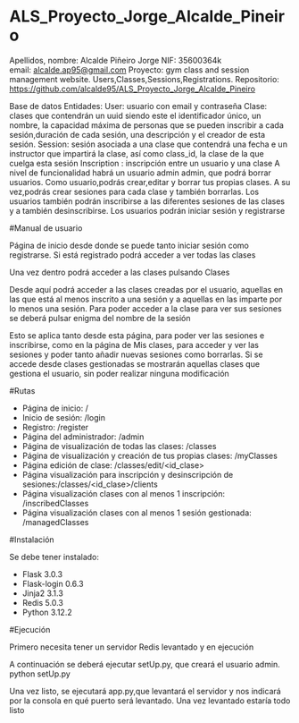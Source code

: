 # ALS_Proyecto_Jorge_Alcalde_Pineiro
Apellidos, nombre: Alcalde Piñeiro Jorge 
NIF: 35600364k	
email: alcalde.ap95@gmail.com
Proyecto:  gym class and session management website. Users,Classes,Sessions,Registrations.
Repositorio: https://github.com/alcalde95/ALS_Proyecto_Jorge_Alcalde_Pineiro




Base de datos
Entidades:
User: usuario con email y contraseña
Clase: clases que contendrán un uuid siendo este el identificador único, un nombre, la capacidad máxima de personas que se pueden inscribir a cada sesión,duración de cada sesión, una descripción y el creador de esta sesión.
Session: sesión asociada a una clase que contendrá una fecha e un instructor que impartirá la clase, así como class_id, la clase de la que cuelga esta sesión
Inscription : inscripción entre un usuario y una clase
A nivel de funcionalidad habrá un usuario admin admin, que podrá borrar usuarios.
Como usuario,podrás crear,editar y borrar tus propias clases. A su vez,podrás crear sesiones para cada clase y también borrarlas.
Los usuarios también podrán inscribirse a las diferentes sesiones de las clases y a también desinscribirse.
Los usuarios podrán iniciar sesión y registrarse

#Manual de usuario


Página de inicio desde donde se puede tanto iniciar sesión como registrarse.
Si está registrado podrá acceder a ver todas las clases


Una vez dentro podrá acceder a las clases pulsando Clases

Desde aquí podrá acceder a las clases creadas por el usuario, aquellas en las que está al menos inscrito a una sesión y a aquellas en las imparte por lo menos una sesión. Para poder acceder a la clase para ver sus sesiones se deberá pulsar enigma del nombre de la sesión


Esto se aplica tanto desde esta página, para poder ver las sesiones e inscribirse, como en la página de Mis clases, para acceder y ver las sesiones y poder tanto añadir nuevas sesiones como borrarlas. Si se accede desde clases gestionadas se mostrarán aquellas clases que gestiona el usuario, sin poder realizar ninguna modificación


#Rutas

- Página de inicio: /
- Inicio de sesión: /login
- Registro: /register
- Página del administrador: /admin
- Página de visualización de todas las clases: /classes
- Página de visualización y creación de tus propias clases: /myClasses
- Página edición de clase: /classes/edit/<id_clase>
- Página visualización para inscripción y desinscripción de sesiones:/classes/<id_clase>/clients
- Página visualización clases con al menos 1 inscripción: /inscribedClasses
- Página visualización clases con al menos 1 sesión gestionada: /managedClasses

#Instalación

Se debe tener instalado:
- Flask 3.0.3
- Flask-login 0.6.3
- Jinja2 3.1.3
- Redis 5.0.3
- Python 3.12.2


#Ejecución

Primero necesita tener un servidor Redis levantado y en ejecución

A continuación se deberá ejecutar setUp.py, que creará el usuario admin.
python setUp.py

Una vez listo, se ejecutará app.py,que levantará el servidor y nos indicará por la consola en qué puerto será levantado. Una vez levantado estaría todo listo


